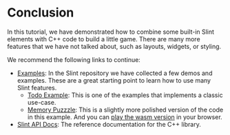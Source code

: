 # Conclusion

In this tutorial, we have demonstrated how to combine some built-in Slint elements with C++ code to build a little
game. There are many more features that we have not talked about, such as layouts, widgets, or styling.

We recommend the following links to continue:

-   [Examples](https://github.com/slint-ui/slint/tree/master/examples): In the Slint repository we have collected a few demos and examples. These are a great starting point to learn how to use many Slint features.
    -   [Todo Example](https://github.com/slint-ui/slint/tree/master/examples/todo): This is one of the examples that implements a classic use-case.
    -   [Memory Puzzzle](https://github.com/slint-ui/slint/tree/master/examples/memory): This is a slightly more polished version of the code in this example. And you can <a href="https://slint-ui.com/demos/memory/" target="_blank">play the wasm version</a> in your browser.
-   [Slint API Docs](https://slint-ui.com/docs/cpp/): The reference documentation for the C++ library.
